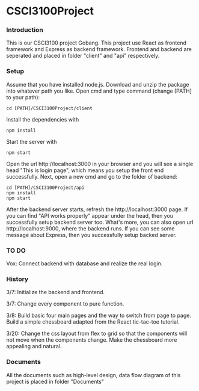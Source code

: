 # CSCI3100Project
### Introduction
This is our CSCI3100 project Gobang. This project use React as frontend framework and Express as backend framework. Frontend and backend are seperated and placed in folder "client" and "api" respectively.

### Setup
Assume that you have installed node.js. Download and unzip the package into whatever path you like. Open cmd and type command (change [PATH] to your path):
```
cd [PATH]/CSCI3100Project/client
```
Install the dependencies with 
```
npm install
```
Start the server with
```
npm start
```
Open the url http://localhost:3000 in your browser and you will see a single head "This is login page", which means you setup the front end successfully. Next, open a new cmd and go to the folder of backend:
```
cd [PATH]/CSCI3100Project/api
npm install
npm start
```
After the backend server starts, refresh the http://localhost:3000 page. If you can find "API works properly" appear under the head, then you successfully setup backend server too. What's more, you can also open url http://localhost:9000, where the backend runs. If you can see some message about Express, then you successfully setup backed server.

### TO DO
Vox: Connect backend with database and realize the real login.

### History
3/7: Initialize the backend and frontend.

3/7: Change every component to pure function.

3/8: Build basic four main pages and the way to switch from page to page. Build a simple chessboard adapted from the React tic-tac-toe tutorial.

3/20: Change the css layout from flex to grid so that the components will not move when the components change. Make the chessboard more appealing and natural.

### Documents
All the documents such as high-level design, data flow diagram of this project is placed in folder "Documents"


